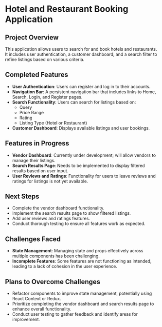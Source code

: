 # Hotel and Restaurant Booking Application

## Project Overview
This application allows users to search for and book hotels and restaurants. It includes user authentication, a customer dashboard, and a search filter to refine listings based on various criteria.

## Completed Features
- **User Authentication**: Users can register and log in to their accounts.
- **Navigation Bar**: A persistent navigation bar that includes links to Home, Search, Login, and Register pages.
- **Search Functionality**: Users can search for listings based on:
  - Query
  - Price Range
  - Rating
  - Listing Type (Hotel or Restaurant)
- **Customer Dashboard**: Displays available listings and user bookings.

## Features in Progress
- **Vendor Dashboard**: Currently under development; will allow vendors to manage their listings.
- **Search Results Page**: Needs to be implemented to display filtered results based on user input.
- **User Reviews and Ratings**: Functionality for users to leave reviews and ratings for listings is not yet available.

## Next Steps
- Complete the vendor dashboard functionality.
- Implement the search results page to show filtered listings.
- Add user reviews and ratings features.
- Conduct thorough testing to ensure all features work as expected.

## Challenges Faced
- **State Management**: Managing state and props effectively across multiple components has been challenging.
- **Incomplete Features**: Some features are not functioning as intended, leading to a lack of cohesion in the user experience.

## Plans to Overcome Challenges
- Refactor components to improve state management, potentially using React Context or Redux.
- Prioritize completing the vendor dashboard and search results page to enhance overall functionality.
- Conduct user testing to gather feedback and identify areas for improvement.
